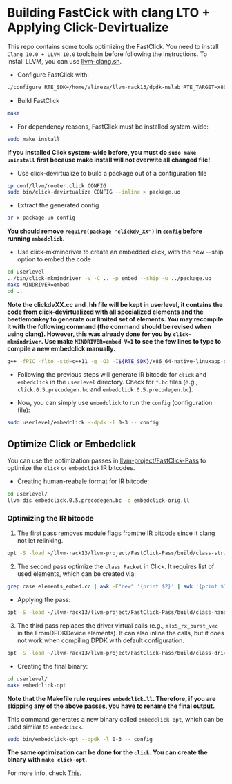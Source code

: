 # Building FastCick with clang LTO + Applying Click-Devirtualize

This repo contains some tools optimizing the FastClick. You need to install `Clang 10.0 + LLVM 10.0` toolchain before following the instructions. To install LLVM, you can use [llvm-clang.sh](https://bitbucket.org/nslab/llvm-project/src/master/llvm-clang.sh).

* Configure FastClick with:

```bash
./configure RTE_SDK=/home/alireza/llvm-rack13/dpdk-nslab RTE_TARGET=x86_64-native-linux-clanglto --enable-multithread --disable-linuxmodule --enable-intel-cpu --enable-user-multithread --verbose CC="clang -flto" CFLAGS="-std=gnu11 -O3" CXX="clang++ -flto" CXXFLAGS="-std=gnu++14 -O3" LDFLAGS="-flto -fuse-ld=lld -Wl,-plugin-opt=save-temps" RANLIB="/bin/true" LD="ld.lld" READELF="llvm-readelf" AR="llvm-ar" --disable-dynamic-linking --enable-poll --enable-dpdk --disable-dpdk-pool --disable-dpdk-packet
```

* Build FastClick

```bash
make
```

* For dependency reasons, FastClick must be installed system-wide:

```bash
sudo make install
```
  
  **If you installed Click system-wide before, you must do `sudo make uninstall` first because make install will not overwite all changed file!**

* Use click-devirtualize to build a package out of a configuration file

```bash
cp conf/llvm/router.click CONFIG
sudo bin/click-devirtualize CONFIG --inline > package.uo
```

* Extract the generated config

```bash
ar x package.uo config
```

  **You should remove `require(package "clickdv_XX")` in `config` before running `embedclick`.**

* Use click-mkmindriver to create an embedded click, with the new --ship option to embed the code

```bash
cd userlevel
../bin/click-mkmindriver -V -C .. -p embed --ship -u ../package.uo
make MINDRIVER=embed
cd ..
```

  **Note the clickdvXX.cc and .hh file will be kept in userlevel, it contains the code from
  click-devirtualized with all specialized elements and the beetlemonkey to generate our
  limited set of elements. You may recompile it with the following command (the command should be revised when using clang). However, this was already done for you by `click-mkmindriver`. Use make `MINDRIVER=embed V=1` to see the few lines to type to compile a new embedclick manually.**

```bash
g++ -fPIC -flto -std=c++11 -g -O3 -I${RTE_SDK}/x86_64-native-linuxapp-gcc/include -include ${RTE_SDK}/x86_64-native-linuxapp-gcc/include/rte_config.h -Wno-pmf-conversions -faligned-new -c -o   clickdv_Q3Ysjsm0iWjr6UUA6pNNyd.u.o clickdv_Q3Ysjsm0iWjr6UUA6pNNyd.u.cc -fno-access-control
```

* Following the previous steps will generate IR bitcode for `click` and `embedclick` in the `userlevel` directory. Check for `*.bc` files (e.g., `click.0.5.precodegen.bc` and `embedclick.0.5.precodegen.bc`).

* Now, you can simply use `embedclick` to run the `config` (configuration file):

```bash
sudo userlevel/embedclick --dpdk -l 0-3 -- config
```

## Optimize Click or Embedclick

You can use the optimization passes in [llvm-project/FastClick-Pass](https://bitbucket.org/nslab/llvm-project/src/master/FastClick-Pass/) to optimize the `click` or `embedclick` IR bitcodes.

* Creating human-reabale format for IR bitcode:

```bash
cd userlevel/
llvm-dis embedclick.0.5.precodegen.bc -o embedclick-orig.ll
```

### Optimizing the IR bitcode

1. The first pass removes module flags fromthe IR bitcode since it clang not let relinking.

```bash
opt -S -load ~/llvm-rack13/llvm-project/FastClick-Pass/build/class-stripmoduleflags-pass/libClassStripModuleFlagsPass.so -strip-module-flags embedclick-orig.ll -o embedclick-tmp.ll
```

2. The second pass optimize the `class Packet` in Click. It requires list of used elements, which can be created via:

```bash
grep case elements_embed.cc | awk -F"new" '{print $2}' | awk '{print $1}' | awk -F";" '{print $1}' > elements_embed_router.list
```

* Applying the pass:

```bash
opt -S -load ~/llvm-rack13/llvm-project/FastClick-Pass/build/class-handpick-pass/libClassHandpickPass.so -handpick-packet-class embedclick-tmp.ll -element-list-filename elements_embed_router.list -o embedclick-opt.ll
```

3. The third pass replaces the driver virtual calls (e.g., `mlx5_rx_burst_vec` in the FromDPDKDevice elements). It can also inline the calls, but it does not work when compiling DPDK with default configuration.

```bash
opt -S -load ~/llvm-rack13/llvm-project/FastClick-Pass/build/class-driverinline-pass/libClassDriverInlinePass.so -inline-driver embedclick-opt.ll -o embedclick.ll
```

* Creating the final binary:

```bash
cd userlevel/
make embedclick-opt
```

 **Note that the Makefile rule requires `embedclick.ll`. Therefore, if you are skipping any of the above passes, you have to rename the final output.**

 This command generates a new binary called `embedclick-opt`, which can be used similar to `embedclick`.

```bash
sudo bin/embedclick-opt --dpdk -l 0-3 -- config
```

 **The same optimization can be done for the `click`. You can create the binary with `make click-opt`.**

 For more info, check [This](https://docs.google.com/document/d/1O7W9HL8LkKsdq_om_K9bjV7jC-M7c-qeB77CsJ3jA_E/edit?usp=sharing).
